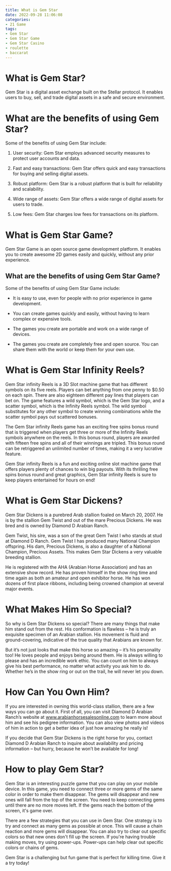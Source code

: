 ```yaml
---
title: What is Gem Star
date: 2022-09-28 11:06:08
categories:
- 21 Game
tags:
- Gem Star
- Gem Star Game
- Gem Star Casino
- roulette
- baccarat
---
```



#  What is Gem Star?

Gem Star is a digital asset exchange built on the Stellar protocol. It enables users to buy, sell, and trade digital assets in a safe and secure environment.

# What are the benefits of using Gem Star?

Some of the benefits of using Gem Star include:

1. User security: Gem Star employs advanced security measures to protect user accounts and data.

2. Fast and easy transactions: Gem Star offers quick and easy transactions for buying and selling digital assets.

3. Robust platform: Gem Star is a robust platform that is built for reliability and scalability.

4. Wide range of assets: Gem Star offers a wide range of digital assets for users to trade.

5. Low fees: Gem Star charges low fees for transactions on its platform.

#  What is Gem Star Game?

Gem Star Game is an open source game development platform. It enables you to create awesome 2D games easily and quickly, without any prior experience.

## What are the benefits of using Gem Star Game?

Some of the benefits of using Gem Star Game include:

* It is easy to use, even for people with no prior experience in game development.

* You can create games quickly and easily, without having to learn complex or expensive tools.

* The games you create are portable and work on a wide range of devices.

* The games you create are completely free and open source. You can share them with the world or keep them for your own use.

#  What is Gem Star Infinity Reels?

Gem Star infinity Reels is a 3D Slot machine game that has different symbols on its five reels. Players can bet anything from one penny to $0.50 on each spin. There are also eighteen different pay lines that players can bet on. The game features a wild symbol, which is the Gem Star logo, and a scatter symbol, which is the Infinity Reels symbol. The wild symbol substitutes for any other symbol to create winning combinations while the scatter symbol pays out scattered bonuses.

The Gem Star infinity Reels game has an exciting free spins bonus round that is triggered when players get three or more of the Infinity Reels symbols anywhere on the reels. In this bonus round, players are awarded with fifteen free spins and all of their winnings are tripled. This bonus round can be retriggered an unlimited number of times, making it a very lucrative feature.

Gem Star infinity Reels is a fun and exciting online slot machine game that offers players plenty of chances to win big payouts. With its thrilling free spins bonus round and great graphics, Gem Star infinity Reels is sure to keep players entertained for hours on end!

#  What is Gem Star Dickens?

Gem Star Dickens is a purebred Arab stallion foaled on March 20, 2007. He is by the stallion Gem Twist and out of the mare Precious Dickens. He was bred and is owned by Diamond D Arabian Ranch.

Gem Twist, his sire, was a son of the great Gem Twist I who stands at stud at Diamond D Ranch. Gem Twist I has produced many National Champion offspring. His dam, Precious Dickens, is also a daughter of a National Champion, Precious Assets. This makes Gem Star Dickens a very valuable breeding stallion.

He is registered with the AHA (Arabian Horse Association) and has an extensive show record. He has proven himself in the show ring time and time again as both an amateur and open exhibitor horse. He has won dozens of first place ribbons, including being crowned champion at several major events.

#  What Makes Him So Special?

So why is Gem Star Dickens so special? There are many things that make him stand out from the rest. His conformation is flawless – he is truly an exquisite specimen of an Arabian stallion. His movement is fluid and ground-covering, indicative of the true quality that Arabians are known for.

But it’s not just looks that make this horse so amazing – it’s his personality too! He loves people and enjoys being around them. He is always willing to please and has an incredible work ethic. You can count on him to always give his best performance, no matter what activity you ask him to do. Whether he’s in the show ring or out on the trail, he will never let you down.

#  How Can You Own Him?

If you are interested in owning this world-class stallion, there are a few ways you can go about it. First of all, you can visit Diamond D Arabian Ranch’s website at www.arabianhorsesalesonline.com to learn more about him and see his pedigree information. You can also view photos and videos of him in action to get a better idea of just how amazing he really is!

If you decide that Gem Star Dickens is the right horse for you, contact Diamond D Arabian Ranch to inquire about availability and pricing information – but hurry, because he won’t be available for long!

#  How to play Gem Star?

Gem Star is an interesting puzzle game that you can play on your mobile device. In this game, you need to connect three or more gems of the same color in order to make them disappear. The gems will disappear and new ones will fall from the top of the screen. You need to keep connecting gems until there are no more moves left. If the gems reach the bottom of the screen, it's game over.

There are a few strategies that you can use in Gem Star. One strategy is to try and connect as many gems as possible at once. This will cause a chain reaction and more gems will disappear. You can also try to clear out specific colors so that new ones don't fill up the screen. If you're having trouble making moves, try using power-ups. Power-ups can help clear out specific colors or chains of gems.

Gem Star is a challenging but fun game that is perfect for killing time. Give it a try today!